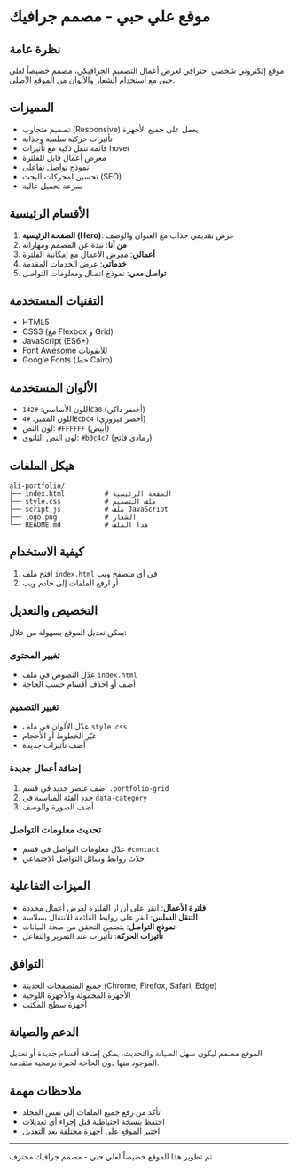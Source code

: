 # موقع علي حبي - مصمم جرافيك

## نظرة عامة
موقع إلكتروني شخصي احترافي لعرض أعمال التصميم الجرافيكي، مصمم خصيصاً لعلي حبي مع استخدام الشعار والألوان من الموقع الأصلي.

## المميزات
- تصميم متجاوب (Responsive) يعمل على جميع الأجهزة
- تأثيرات حركية سلسة وجذابة
- قائمة تنقل ذكية مع تأثيرات hover
- معرض أعمال قابل للفلترة
- نموذج تواصل تفاعلي
- تحسين لمحركات البحث (SEO)
- سرعة تحميل عالية

## الأقسام الرئيسية
1. **الصفحة الرئيسية (Hero)**: عرض تقديمي جذاب مع العنوان والوصف
2. **من أنا**: نبذة عن المصمم ومهاراته
3. **أعمالي**: معرض الأعمال مع إمكانية الفلترة
4. **خدماتي**: عرض الخدمات المقدمة
5. **تواصل معي**: نموذج اتصال ومعلومات التواصل

## التقنيات المستخدمة
- HTML5
- CSS3 (مع Flexbox و Grid)
- JavaScript (ES6+)
- Font Awesome للأيقونات
- Google Fonts (خط Cairo)

## الألوان المستخدمة
- اللون الأساسي: `#142C30` (أخضر داكن)
- اللون المميز: `#4ECDC4` (أخضر فيروزي)
- لون النص: `#FFFFFF` (أبيض)
- لون النص الثانوي: `#b0c4c7` (رمادي فاتح)

## هيكل الملفات
```
ali-portfolio/
├── index.html          # الصفحة الرئيسية
├── style.css           # ملف التصميم
├── script.js           # ملف JavaScript
├── logo.png            # الشعار
└── README.md           # هذا الملف
```

## كيفية الاستخدام
1. افتح ملف `index.html` في أي متصفح ويب
2. أو ارفع الملفات إلى خادم ويب

## التخصيص والتعديل
يمكن تعديل الموقع بسهولة من خلال:

### تغيير المحتوى
- عدّل النصوص في ملف `index.html`
- أضف أو احذف أقسام حسب الحاجة

### تغيير التصميم
- عدّل الألوان في ملف `style.css`
- غيّر الخطوط أو الأحجام
- أضف تأثيرات جديدة

### إضافة أعمال جديدة
1. أضف عنصر جديد في قسم `.portfolio-grid`
2. حدد الفئة المناسبة في `data-category`
3. أضف الصورة والوصف

### تحديث معلومات التواصل
- عدّل معلومات التواصل في قسم `#contact`
- حدّث روابط وسائل التواصل الاجتماعي

## الميزات التفاعلية
- **فلترة الأعمال**: انقر على أزرار الفلترة لعرض أعمال محددة
- **التنقل السلس**: انقر على روابط القائمة للانتقال بسلاسة
- **نموذج التواصل**: يتضمن التحقق من صحة البيانات
- **تأثيرات الحركة**: تأثيرات عند التمرير والتفاعل

## التوافق
- جميع المتصفحات الحديثة (Chrome, Firefox, Safari, Edge)
- الأجهزة المحمولة والأجهزة اللوحية
- أجهزة سطح المكتب

## الدعم والصيانة
الموقع مصمم ليكون سهل الصيانة والتحديث. يمكن إضافة أقسام جديدة أو تعديل الموجود منها دون الحاجة لخبرة برمجية متقدمة.

## ملاحظات مهمة
- تأكد من رفع جميع الملفات إلى نفس المجلد
- احتفظ بنسخة احتياطية قبل إجراء أي تعديلات
- اختبر الموقع على أجهزة مختلفة بعد التعديل

---
تم تطوير هذا الموقع خصيصاً لعلي حبي - مصمم جرافيك محترف

